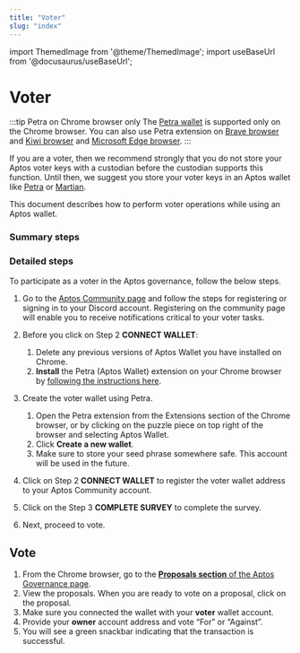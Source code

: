 ```yaml
---
title: "Voter"
slug: "index"
---
```


import ThemedImage from '@theme/ThemedImage';
import useBaseUrl from '@docusaurus/useBaseUrl';

# Voter 

:::tip Petra on Chrome browser only
The [Petra wallet](/docs/guides/install-petra-wallet.md) is supported only on the Chrome browser. You can also use Petra extension on [Brave browser](https://brave.com/) and [Kiwi browser](https://kiwibrowser.com/) and [Microsoft Edge browser](https://www.microsoft.com/en-us/edge).
:::

If you are a voter, then we recommend strongly that you do not store your Aptos voter keys with a custodian before the custodian supports this function. Until then, we suggest you store your voter keys in an Aptos wallet like [Petra](/docs/guides/install-petra-wallet.md) or [Martian](https://martianwallet.xyz/).

This document describes how to perform voter operations while using an Aptos wallet. 

### Summary steps

<center>
<ThemedImage
alt="Signed Transaction Flow"
sources={{
    light: useBaseUrl('/img/docs/voter-flow.svg'),
    dark: useBaseUrl('/img/docs/voter-flow-dark.svg'),
  }}
/>
</center>

### Detailed steps

To participate as a voter in the Aptos governance, follow the below steps. 

1. Go to the [Aptos Community page](https://aptoslabs.com/community) and follow the steps for registering or signing in to your Discord account. Registering on the community page will enable you to receive notifications critical to your voter tasks.

2. Before you click on Step 2 **CONNECT WALLET**:
   1. Delete any previous versions of Aptos Wallet you have installed on Chrome.
   2. **Install** the Petra (Aptos Wallet) extension on your Chrome browser by [following the instructions here](/guides/install-petra-wallet-extension).

3. <span id="create-wallet">Create the voter wallet using Petra</span>.

   1. Open the Petra extension from the Extensions section of the Chrome browser, or by clicking on the puzzle piece on top right of the browser and selecting Aptos Wallet.
   2. Click **Create a new wallet**.
   3. Make sure to store your seed phrase somewhere safe. This account will be used in the future.

4. Click on Step 2 **CONNECT WALLET** to register the voter wallet address to your Aptos Community account. 

5. Click on the Step 3 **COMPLETE SURVEY** to complete the survey.

6. Next, proceed to vote.

## Vote

1. From the Chrome browser, go to the [**Proposals section** of the Aptos Governance page](https://explorer.aptoslabs.com/proposals?network=Devnet).
2. View the proposals. When you are ready to vote on a proposal, click on the proposal.
3. Make sure you connected the wallet with your **voter** wallet account.
4. Provide your **owner** account address and vote “For” or “Against”.
5. You will see a green snackbar indicating that the transaction is successful.


